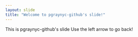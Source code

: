 ```yaml
---
layout: slide
title: "Welcome to pgraynyc-github's slide!"
---
```

This is pgraynyc-github's slide
Use the left arrow to go back!